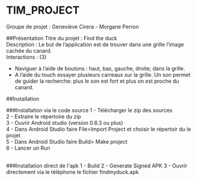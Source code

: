 TIM_PROJECT
===========
Groupe de projet : Geneviève Cirera - Morgane Perron


##Présentation
Titre du projet : Find the duck <br>
Description : Le but de l’application est de trouver dans une grille l’image cachée du canard. <br>
Interactions : (3) <br>
- Naviguer à l’aide de boutons : haut, bas, gauche, droite; dans la grille.<br>
- A l’aide du touch essayer plusieurs carreaux sur la grille. Un son permet de guider la recherche: plus le son est fort et plus on est proche du canard.

##Installation

###Installation via le code source
1 - Télécharger le zip des sources <br>
2 - Extraire le répertoire du zip <br>
3 - Ouvrir Android studio (version 0.8.3 ou plus) <br>
4 - Dans Android Studio faire File>Import Project  et choisir le répertoir du le projet <br>
5 - Dans Android Studio faire Build> Make project <br>
6 - Lancer un Run  <br> <br>

###Installation direct de l'apk
1 - Build
2 - Generate Signed APK
3 - Ouvrir directement via le téléphone le fichier findmyduck.apk<br>
